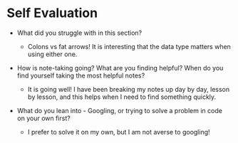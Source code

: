 # Self Evaluation

- What did you struggle with in this section?

    - Colons vs fat arrows! It is interesting that the data type matters when using either one.

- How is note-taking going? What are you finding helpful? When do you find yourself taking the most helpful notes?

    - It is going well! I have been breaking my notes up day by day, lesson by lesson, and this helps when I need to find something quickly.

- What do you lean into - Googling, or trying to solve a problem in code on your own first?
    - I prefer to solve it on my own, but I am not averse to googling!
